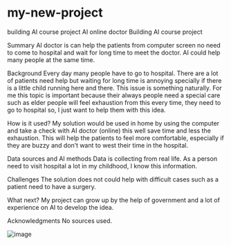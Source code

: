 # my-new-project
building AI course project
AI online doctor
Building AI course project

Summary
AI doctor is can help the patients from computer screen no need to come to hospital and wait for long time to meet the doctor. AI could help many people at the same time.

Background
Every day many people have to go to hospital. There are a lot of patients need help but waiting for long time is annoying specially if there is a little child running here and there. This issue is something naturally. For me this topic is important because their always people need a special care such as elder people will feel exhaustion from this every time, they need to go to hospital so, I just want to help them with this idea.

How is it used?
My solution would be used in home by using the computer and take a check with AI doctor (online) this well save time and less the exhaustion. This will help the patients to feel more comfortable, especially if they are buzzy and don’t want to west their time in the hospital.

Data sources and AI methods 
Data is collecting from real life. As a person need to visit hospital a lot in my childhood, I know this information. 

Challenges 
The solution does not could help with difficult cases such as a patient need to have a surgery.

What next?
My project can grow up by the help of government and a lot of experience on AI to develop the idea.

Acknowledgments
No sources used.  




![image](https://github.com/Wolfefire/my-new-project/assets/135664640/2191506d-3c4c-4c5f-900a-83b8b941a1e5)

